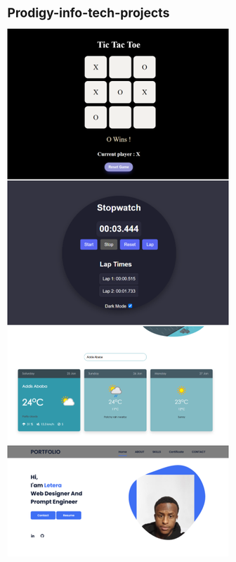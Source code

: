 # Prodigy-info-tech-projects
<img src="Tic-Tac/preview.png" alt="the image" />
<img src="STOP-WATCH/preview.png" alt="the image" />
<img src="WEATHER/preview.png" alt="the image" />
<img src="PORTFOLIO/preview.png" alt="the image" />


